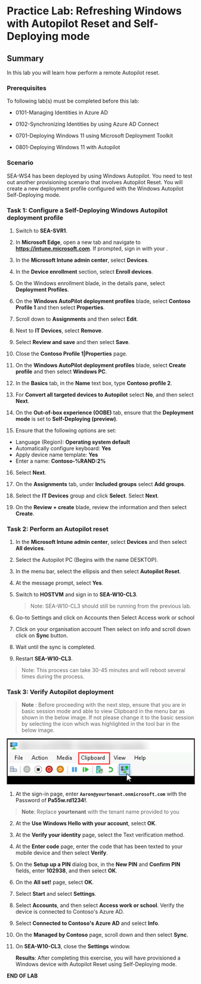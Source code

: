 # Practice Lab: Refreshing Windows with Autopilot Reset and Self-Deploying mode

## Summary

In this lab you will learn how perform a remote Autopilot reset.

### Prerequisites

To following lab(s) must be completed before this lab:

- 0101-Managing Identities in Azure AD

- 0102-Synchronizing Identities by using Azure AD Connect

- 0701-Deploying Windows 11 using Microsoft Deployment Toolkit

- 0801-Deploying Windows 11 with Autopilot


### Scenario

SEA-WS4 has been deployed by using Windows Autopilot. You need to test out another provisioning scenario that involves Autopilot Reset. You will create a new deployment profile configured with the Windows Autopilot Self-Deploying mode.

### Task 1: Configure a  Self-Deploying Windows Autopilot deployment profile

1. Switch to **SEA-SVR1**.

2. In **Microsoft Edge**, open a new tab and navigate to **https://intune.microsoft.com**. If prompted, sign in with your **<inject key="AzureAdUserEmail"></inject>**.

3. In the **Microsoft Intune admin center**, select **Devices**.

4. In the **Device enrollment** section, select **Enroll devices**. 

5. On the Windows enrollment blade, in the details pane, select **Deployment Profiles**.

6. On the **Windows AutoPilot deployment profiles** blade, select **Contoso Profile 1** and then select **Properties**.

7. Scroll down to **Assignments** and then select **Edit**.

8. Next to **IT Devices**, select **Remove**.

9. Select **Review and save** and then select **Save**.

10. Close the **Contoso Profile 1|Properties** page.

11. On the **Windows AutoPilot deployment profiles** blade, select **Create profile** and then select **Windows PC**.

12. In the **Basics** tab, in the **Name** text box, type **Contoso profile 2**.

13. For **Convert all targeted devices to Autopilot** select **No**, and then select **Next**.

14. On the **Out-of-box experience (OOBE)** tab, ensure that the **Deployment mode** is set to **Self-Deploying (preview)**.

15. Ensure that the following options are set:

   - Language (Region): **Operating system default**
   - Automatically configure keyboard: **Yes**
   - Apply device name template: **Yes**
   - Enter a name: **Contoso-%RAND:2%**

16. Select **Next**.

17. On the **Assignments** tab, under **Included groups** select **Add groups**.

18. Select the **IT Devices** group and click **Select**. Select **Next**.

19. On the **Review + create** blade, review the information and then select **Create**.

### Task 2: Perform an Autopilot reset

1. In the **Microsoft Intune admin center**, select **Devices** and then select **All devices**.

2. Select the Autopilot PC (Begins with the name DESKTOP).

3. In the menu bar, select the ellipsis and then select **Autopilot Reset**.

5. At the message prompt, select **Yes**.

6. Switch to **HOSTVM** and sign in to **SEA-W10-CL3**.

   > Note: SEA-W10-CL3 should still be running from the previous lab.

7. Go-to Settings and click on Accounts then Select Access work or school

8. Click on your organisation account Then select on info and scroll down click on **Sync** button.

9. Wait until the sync is completed. 

10. Restart **SEA-W10-CL3**.

   > Note: This process can take 30-45 minutes and will reboot several times during the process. 

### Task 3: Verify Autopilot deployment

   >**Note** : Before proceeding with the next step, ensure that you are in basic session mode and able to view Clipboard in the menu bar as shown in the below image. If not please change it to the basic session by selecting the icon which was highlighted in the tool bar in the below image.

   ![](../media/passwordwriteback1.png)

1. At the sign-in page, enter **`Aaron@yourtenant.onmicrosoft.com`** with the Password of **Pa55w.rd1234!**.

  >**Note**: Replace **yourtenant** with the tenant name provided to you 

2. At the **Use Windows Hello with your account**, select **OK**.

3. At the **Verify your identity** page, select the Text verification method.

4. At the **Enter code** page, enter the code that has been texted to your mobile device and then select **Verify**.

5. On the **Setup up a PIN** dialog box, in the **New PIN** and **Confirm PIN** fields, enter **102938**, and then select **OK**.

6. On the **All set!** page, select **OK**.

7. Select **Start** and select **Settings**. 

8. Select **Accounts**, and then select **Access work or school**. Verify the device is connected to Contoso's Azure AD.

9. Select **Connected to Contoso's Azure AD** and select **Info**.

10. On the **Managed by Contoso** page, scroll down and then select **Sync**.

11. On **SEA-W10-CL3**, close the **Settings** window.

    **Results**: After completing this exercise, you will have provisioned a Windows device with Autopilot Reset using Self-Deploying mode.

**END OF LAB**
